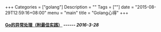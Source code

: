 +++
Categories = ["golang"]
Description = ""
Tags = [""]
date = "2015-08-29T12:59:16+08:00"
menu = "main"
title = "Golang心得"
+++

#### **[Go的异常处理（附最佳实践）](/post/golang/Go的异常处理（附最佳实践）)**   ------ *2016-3-28*
